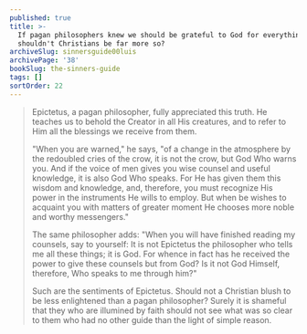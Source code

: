 ```yaml
---
published: true
title: >-
  If pagan philosophers knew we should be grateful to God for everything,
  shouldn't Christians be far more so?
archiveSlug: sinnersguide00luis
archivePage: '38'
bookSlug: the-sinners-guide
tags: []
sortOrder: 22
---
```


> Epictetus, a pagan philosopher, fully appreciated this truth. He teaches us to behold the Creator in all His creatures, and to refer to Him all the blessings we receive from them.
>
> "When you are warned," he says, "of a change in the atmosphere by the redoubled cries of the crow, it is not the crow, but God Who warns you. And if the voice of men gives you wise counsel and useful knowledge, it is also God Who speaks. For He has given them this wisdom and knowledge, and, therefore, you must recognize His power in the instruments He wills to employ. But when be wishes to acquaint you with matters of greater moment He chooses more noble and worthy messengers."
>
> The same philosopher adds: "When you will have finished reading my counsels, say to yourself: It is not Epictetus the philosopher who tells me all these things; it is God. For whence in fact has he received the power to give these counsels but from God? Is it not God Himself, therefore, Who speaks to me through him?"
>
> Such are the sentiments of Epictetus. Should not a Christian blush to be less enlightened than a pagan philosopher? Surely it is shameful that they who are illumined by faith should not see what was so clear to them who had no other guide than the light of simple reason.
